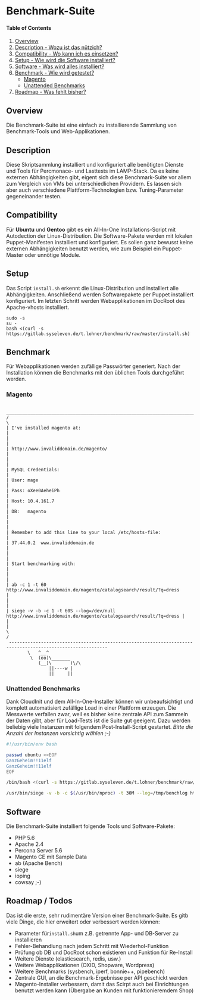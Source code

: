 # Benchmark-Suite

#### Table of Contents
1. [Overview](#overview)
2. [Description - Wozu ist das nützich?](#description)
3. [Compatibility - Wo kann ich es einsetzen?](#compatibility)
4. [Setup - Wie wird die Software installiert?](#setup)
5. [Software - Was wird alles installiert?](#software)
6. [Benchmark - Wie wird getestet?](#benchmark)
    * [Magento](#magento)
    * [Unattended Benchmarks](#unattended-benchmarks)
7. [Roadmap - Was fehlt bisher?](#roadmap-todos)

## Overview
Die Benchmark-Suite ist eine einfach zu installierende Sammlung von Benchmark-Tools und Web-Applikationen.

## Description
Diese Skriptsammlung installiert und konfiguriert alle benötigten Dienste und Tools für Percmonace- und Lasttests im LAMP-Stack. Da es keine externen Abhängigkeiten gibt, eigent sich diese Benchmark-Suite vor allem zum Vergleich von VMs bei unterschiedlichen Providern. Es lassen sich aber auch verschiedene Plattform-Technologien bzw. Tuning-Parameter gegeneinander testen. 

## Compatibility
Für **Ubuntu** und **Gentoo** gibt es ein All-In-One Installations-Script mit Autodection der Linux-Distribution. Die Software-Pakete werden mit lokalen Puppet-Manifesten installiert und konfiguriert. Es sollen ganz bewusst keine externen Abhängigkeiten benutzt werden, wie zum Beispiel ein Puppet-Master oder unnötige Module.

## Setup
Das Script `install.sh` erkennt die Linux-Distribution und installiert alle Abhängigkeiten. Anschließend werden Softwarepakete per Puppet installiert konfiguriert. Im letzten Schritt werden Webapplikationen im DocRoot des Apache-vhosts installiert.

    sudo -s
    su -
    bash <(curl -s https://gitlab.syseleven.de/t.lohner/benchmark/raw/master/install.sh)



## Benchmark
Für Webapplikationen werden zufällige Passwörter generiert. Nach der Installation können die Benchmarks mit den üblichen Tools durchgeführt werden.

### Magento

	 ___________________________________________________________________________________________________________ 
	/                                                                                                           \
	| I've installed magento at:                                                                                |
	|                                                                                                           |
	| http://www.invaliddomain.de/magento/                                                                      |
	|                                                                                                           |
	| MySQL Credentials:                                                                                        |
	| User: mage                                                                                                |
	| Pass: oXee0AeheiPh                                                                                        |
	| Host: 10.4.161.7                                                                                          |
	| DB:   magento                                                                                             |
	|                                                                                                           |
	| Remember to add this line to your local /etc/hosts-file:                                                  |
	| 37.44.0.2  www.invaliddomain.de                                                                           |
	|                                                                                                           |
	| Start benchmarking with:                                                                                  |
	|                                                                                                           |
	| ab -c 1 -t 60 http://www.invaliddomain.de/magento/catalogsearch/result/?q=dress                           |
	|                                                                                                           |
	| siege -v -b -c 1 -t 60S --log=/dev/null http://www.invaliddomain.de/magento/catalogsearch/result/?q=dress |
	|                                                                                                           |
	\                                                                                                           /
	 ----------------------------------------------------------------------------------------------------------- 
	        \   ^__^
	         \  (oo)\_______
	            (__)\       )\/\
	                ||----w |
	                ||     ||


### Unattended Benchmarks
Dank CloudInit und dem All-In-One-Installer können wir unbeaufsichtigt und komplett automatisiert zufällige Load in einer Plattform erzeugen. Die Messwerte verfallen zwar, weil es bisher keine zentrale API zum Sammeln der Daten gibt, aber für Load-Tests ist die Suite gut geeigent. Dazu werden beliebig viele Instanzen mit folgendem Post-Install-Script gestartet.
*Bitte die Anzahl der Instanzen vorsichtig wählen ;-)*
```bash
#!/usr/bin/env bash

passwd ubuntu <<EOF
GanzGeheim!!11elf
GanzGeheim!!11elf
EOF

/bin/bash <(curl -s https://gitlab.syseleven.de/t.lohner/benchmark/raw/master/install.sh) >>/tmp/benchlog 2>&1

/usr/bin/siege -v -b -c $(/usr/bin/nproc) -t 30M --log=/tmp/benchlog http://www.invaliddomain.de/magento/catalogsearch/result/?q=dress >>/tmp/benchlog 2>&1

```

## Software
Die Benchmark-Suite installiert folgende Tools und Software-Pakete:

* PHP 5.6
* Apache 2.4
* Percona Server 5.6
* Magento CE mit Sample Data
* ab (Apache Bench)
* siege
* ioping
* cowsay ;-)

## Roadmap / Todos
Das ist die erste, sehr rudimentäre Version einer Benchmark-Suite. Es gitb viele Dinge, die hier erweitert oder verbessert werden können:
* Parameter für`install.sh`um z.B. getrennte App- und DB-Server zu installieren
* Fehler-Behandlung nach jedem Schritt mit Wiederhol-Funktion
* Prüfung ob DB und DocRoot schon existieren und Funktion für Re-Install
* Weitere Dienste (elasticsearch, redis, usw.)
* Weitere Webapplikationen (OXID, Shopware, Wordpress)
* Weitere Benchmarks (sysbench, iperf, bonnie++, pipebench)
* Zentrale GUI, an die Benchmark-Ergebnisse per API geschickt werden
* Magento-Installer verbessern, damit das Scirpt auch bei Einrichtungen benutzt werden kann (Übergabe an Kunden mit funktionieremdem Shop)
